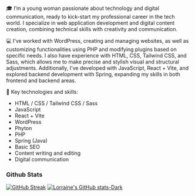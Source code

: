 
🎓 I’m a young woman passionate about technology and digital communication, ready to kick-start my professional career in the tech world. I specialize in web application development and digital content creation, combining technical skills with creativity and communication.

💻 I’ve worked with WordPress, creating and managing websites, as well as customizing functionalities using PHP and modifying plugins based on specific needs. I also have experience with HTML, CSS, Tailwind CSS, and Sass, which allows me to make precise and stylish visual and structural adjustments. Additionally, I’ve developed with JavaScript, React + Vite, and explored backend development with Spring, expanding my skills in both frontend and backend areas.

🔧 Key technologies and skills:

- HTML / CSS / Tailwind CSS / Sass
- JavaScript
- React + Vite
- WordPress
- Phyton
- PHP
- Spring (Java)
- Basic SEO
- Content writing and editing
- Digital communication
  
### Github Stats
[![GitHub Streak](https://github-readme-streak-stats.herokuapp.com?user=Lorraine2507&theme=dracula)](https://git.io/streak-stats)
[![Lorraine's GitHub stats-Dark](https://github-readme-stats.vercel.app/api?username=Lorraine2507&show_icons=true&theme=dark#gh-dark-mode-only)](https://github.com/anuraghazra/github-readme-stats#gh-dark-mode-only)
